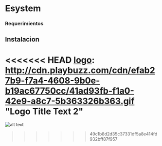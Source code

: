 # Esystem
### Requerimientos


## Instalacion


<<<<<<< HEAD
[logo]: http://cdn.playbuzz.com/cdn/efab27b9-f7a4-4608-9b0e-b19ac67750cc/41ad93fb-f1a0-42e9-a8c7-5b363326b363.gif "Logo Title Text 2"
=======
![alt text][logo]

[logo]: http://static.tumblr.com/1ca08bae5a0b5c088421eeeb08a10078/hixoe2z/T3tny76rs/tumblr_static_3dkvtda3z14w8skskc40k04cs.png "Logo Title Text 2"
>>>>>>> 49c1b8d2d35c37331df5a8e414fd932bff87f957
